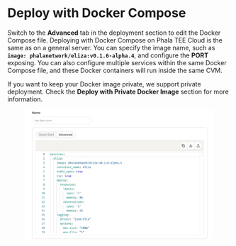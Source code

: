 
# Deploy with Docker Compose

Switch to the **Advanced** tab in the deployment section to edit the Docker Compose file. Deploying with Docker Compose on Phala TEE Cloud is the same as on a general server. You can specify the image name, such as **`image: phalanetwork/eliza:v0.1.6-alpha.4`**, and configure the **PORT** exposing. You can also configure multiple services within the same Docker Compose file, and these Docker containers will run inside the same CVM.

If you want to keep your Docker image private, we support private deployment. Check the **Deploy with Private Docker Image** section for more information.

<figure><img src="../../.gitbook/assets/cloud-compose-deployment.png" alt="compose-deployment"><figcaption></figcaption></figure>
